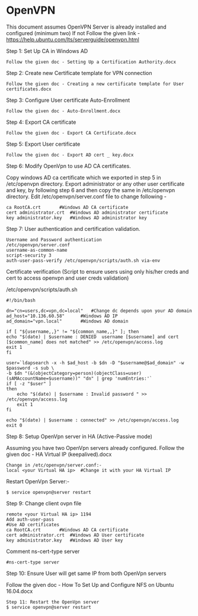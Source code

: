 # OpenVPN

This document assumes OpenVPN Server is already installed and configured (minimum two)
If not Follow the given link - https://help.ubuntu.com/lts/serverguide/openvpn.html

Step 1: Set Up CA in Windows AD

    Follow the given doc - Setting Up a Certification Authority.docx	

Step 2: Create new Certificate template for VPN connection

    Follow the given doc - Creating a new certificate template for User certificates.docx

Step 3: Configure User certificate Auto-Enrollment

    Follow the given doc - Auto-Enrollment.docx

Step 4: Export CA certificate

    Follow the given doc - Export CA Certificate.docx

Step 5: Export User certificate

    Follow the given doc - Export AD cert _ key.docx

Step 6: Modify OpenVpn to use AD CA certificates.

Copy windows AD ca certificate which we exported in step 5 in /etc/openvpn directory.
Export administrator or any other user certificate and key, by following step 6 and then copy the same in /etc/openvpn directory.
Edit /etc/openvpn/server.conf file to change following - 

	ca RootCA.crt		#Windows AD CA certificate
    cert administrator.crt	#Windows AD administrator certificate
    key administrator.key	#Windows AD administrator key

Step 7: User authentication and certification validation.

    Username and Password authentication
    /etc/openvpn/server.conf
    username-as-common-name
	script-security 3
	auth-user-pass-verify /etc/openvpn/scripts/auth.sh via-env

Certificate verification (Script to ensure users using only his/her creds and cert to access openvpn and user creds validation)
    
/etc/openvpn/scripts/auth.sh

    #!/bin/bash

    dn="cn=users,dc=vpn,dc=local"	#Change dc depends upon your AD domain
    ad_host="10.136.60.58"		#Windows AD IP
    ad_domain="vpn.local"		#Windows AD domain

    if [ "${username,,}" != "${common_name,,}" ]; then
    echo "$(date) | $username : DENIED  username [$username] and cert [$common_name] does not matched" >> /etc/openvpn/access.log
    exit 1
    fi

    user=`ldapsearch -x -h $ad_host -b $dn -D "$username@$ad_domain" -w $password -s sub \
    -b $dn "(&(objectCategory=person)(objectClass=user)(sAMAccountName=$username))" "dn" | grep 'numEntries:'`
    if [ -z "$user" ]
    then
        echo "$(date) | $username : Invalid password " >> /etc/openvpn/access.log
        exit 1
    fi

    echo "$(date) | $username : connected" >> /etc/openvpn/access.log
    exit 0

Step 8: Setup OpenVpn server in HA (Active-Passive mode)

Assuming you have two OpenVpn servers already configured.
Follow the given doc - HA Virtual IP (keepalived).docx

    Change in /etc/openvpn/server.conf:-
	local <your Virtual HA ip>	#Change it with your HA Virtual IP

Restart OpenVpn Server:-

    $ service openvpn@server restart

Step 9: Change client ovpn file 

    remote <your Virtual HA ip> 1194
    Add auth-user-pass
    #Use AD certificates
	ca RootCA.crt		#Windows AD CA certificate
    cert administrator.crt	#Windows AD User certificate
    key administrator.key	#Windows AD User key

Comment ns-cert-type server

	#ns-cert-type server

Step 10: Ensure User will get same IP from both OpenVpn servers

Follow the given doc - How To Set Up and Configure NFS on Ubuntu 16.04.docx

    Step 11: Restart the OpenVpn server
    $ service openvpn@server restart
